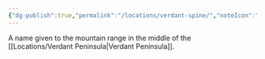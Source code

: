 ```yaml
---
{"dg-publish":true,"permalink":"/locations/verdant-spine/","noteIcon":"","created":"2024-10-07T14:29:08.742+01:00","updated":"2024-12-13T17:45:57.576+00:00"}
---
```


A name given to the mountain range in the middle of the [[Locations/Verdant Peninsula\|Verdant Peninsula]].